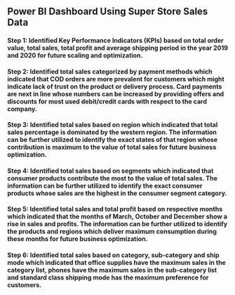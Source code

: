 ## Power BI Dashboard Using Super Store Sales Data

#### Step 1: Identified Key Performance Indicators (KPIs) based on total order value, total sales, total profit and average shipping period in the year 2019 and 2020 for future scaling and optimization.

#### Step 2: Identified total sales categorized by payment methods which indicated that COD orders are more prevalent for customers which might indicate lack of trust on the product or delivery process. Card payments are next in line whose numbers can be increased by providing offers and discounts for most used debit/credit cards with respect to the card company.

#### Step 3: Identified total sales based on region which indicated that total sales percentage is dominated by the western region. The information can be further utilized to identify the exact states of that region whose contribution is maximum to the value of total sales for future business optimization. 

#### Step 4: Identified total sales based on segments which indicated that consumer products contribute the most to the value of total sales. The information can be further utilized to identify the exact consumer products whose sales are the highest in the consumer segment category.

#### Step 5: Identified total sales and total profit based on respective months which indicated that the months of March, October and December show a rise in sales and profits. The information can be further utilized to identify the products and regions which deliver maximum consumption during these months for future business optimization. 

#### Step 6: Identified total sales based on category, sub-category and ship mode which indicated that office supplies have the maximum sales in the category list, phones have the maximum sales in the sub-category list and standard class shipping mode has the maximum preference for customers.
